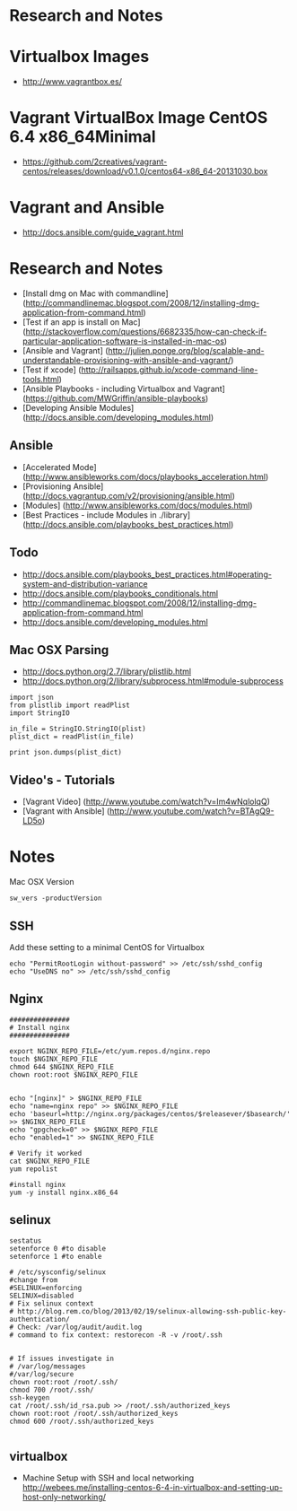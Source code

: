 # Research and Notes

# Virtualbox Images
- <http://www.vagrantbox.es/>

# Vagrant VirtualBox Image CentOS 6.4 x86_64Minimal
- <https://github.com/2creatives/vagrant-centos/releases/download/v0.1.0/centos64-x86_64-20131030.box>

# Vagrant and Ansible
- <http://docs.ansible.com/guide_vagrant.html>

# Research and Notes
- [Install dmg on Mac with commandline] (http://commandlinemac.blogspot.com/2008/12/installing-dmg-application-from-command.html)
- [Test if an app is install on Mac] (http://stackoverflow.com/questions/6682335/how-can-check-if-particular-application-software-is-installed-in-mac-os)
- [Ansible and Vagrant] (http://julien.ponge.org/blog/scalable-and-understandable-provisioning-with-ansible-and-vagrant/)
- [Test if xcode] (http://railsapps.github.io/xcode-command-line-tools.html)
- [Ansible Playbooks - including Virtualbox and Vagrant] (https://github.com/MWGriffin/ansible-playbooks)
- [Developing Ansible Modules] (http://docs.ansible.com/developing_modules.html)


Ansible
----
- [Accelerated Mode] (http://www.ansibleworks.com/docs/playbooks_acceleration.html)
- [Provisioning Ansible] (http://docs.vagrantup.com/v2/provisioning/ansible.html)
- [Modules] (http://www.ansibleworks.com/docs/modules.html)
- [Best Practices - include Modules in ./library] (http://docs.ansible.com/playbooks_best_practices.html)

Todo
----
- <http://docs.ansible.com/playbooks_best_practices.html#operating-system-and-distribution-variance>
- <http://docs.ansible.com/playbooks_conditionals.html>
- <http://commandlinemac.blogspot.com/2008/12/installing-dmg-application-from-command.html>
- <http://docs.ansible.com/developing_modules.html>

Mac OSX Parsing
----
- <http://docs.python.org/2.7/library/plistlib.html>
- <http://docs.python.org/2/library/subprocess.html#module-subprocess>

```
import json
from plistlib import readPlist
import StringIO

in_file = StringIO.StringIO(plist)
plist_dict = readPlist(in_file)

print json.dumps(plist_dict)
```

Video's - Tutorials
----
- [Vagrant Video] (http://www.youtube.com/watch?v=Im4wNqlolqQ)
- [Vagrant with Ansible] (http://www.youtube.com/watch?v=BTAgQ9-LD5o) 

# Notes
Mac OSX Version
```
sw_vers -productVersion 
```


SSH
----
Add these setting to a minimal CentOS for Virtualbox
```
echo "PermitRootLogin without-password" >> /etc/ssh/sshd_config
echo "UseDNS no" >> /etc/ssh/sshd_config
```


Nginx
----
```
###############
# Install nginx
###############

export NGINX_REPO_FILE=/etc/yum.repos.d/nginx.repo
touch $NGINX_REPO_FILE
chmod 644 $NGINX_REPO_FILE
chown root:root $NGINX_REPO_FILE


echo "[nginx]" > $NGINX_REPO_FILE
echo "name=nginx repo" >> $NGINX_REPO_FILE
echo 'baseurl=http://nginx.org/packages/centos/$releasever/$basearch/' >> $NGINX_REPO_FILE
echo "gpgcheck=0" >> $NGINX_REPO_FILE
echo "enabled=1" >> $NGINX_REPO_FILE

# Verify it worked
cat $NGINX_REPO_FILE
yum repolist

#install nginx 
yum -y install nginx.x86_64
```

selinux 
----
```
sestatus
setenforce 0 #to disable
setenforce 1 #to enable

# /etc/sysconfig/selinux 
#change from
#SELINUX=enforcing 
SELINUX=disabled
# Fix selinux context
# http://blog.rem.co/blog/2013/02/19/selinux-allowing-ssh-public-key-authentication/
# Check: /var/log/audit/audit.log
# command to fix context: restorecon -R -v /root/.ssh


# If issues investigate in
# /var/log/messages
#/var/log/secure
chown root:root /root/.ssh/
chmod 700 /root/.ssh/
ssh-keygen
cat /root/.ssh/id_rsa.pub >> /root/.ssh/authorized_keys
chown root:root /root/.ssh/authorized_keys
chmod 600 /root/.ssh/authorized_keys


```

virtualbox
----
- Machine Setup with SSH and local networking <http://webees.me/installing-centos-6-4-in-virtualbox-and-setting-up-host-only-networking/>
